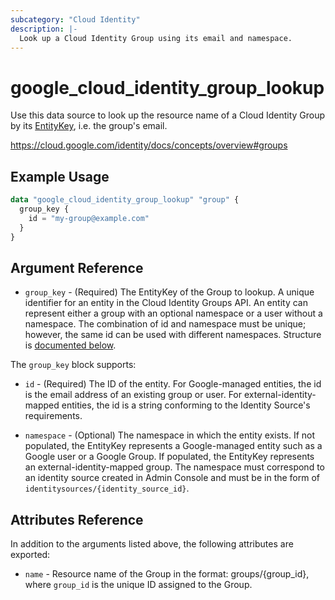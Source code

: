 ```yaml
---
subcategory: "Cloud Identity"
description: |-
  Look up a Cloud Identity Group using its email and namespace.
---
```


# google_cloud_identity_group_lookup

Use this data source to look up the resource name of a Cloud Identity Group by its [EntityKey](https://cloud.google.com/identity/docs/reference/rest/v1/EntityKey), i.e. the group's email.

https://cloud.google.com/identity/docs/concepts/overview#groups

## Example Usage

```tf
data "google_cloud_identity_group_lookup" "group" {
  group_key {
    id = "my-group@example.com"
  }
}
```

## Argument Reference

* `group_key` - (Required) The EntityKey of the Group to lookup. A unique identifier for an entity in the Cloud Identity Groups API.
An entity can represent either a group with an optional namespace or a user without a namespace.
The combination of id and namespace must be unique; however, the same id can be used with different namespaces. Structure is [documented below](#nested_group_key).

<a name="nested_group_key"></a>The `group_key` block supports:

* `id` -
  (Required) The ID of the entity.
  For Google-managed entities, the id is the email address of an existing group or user.
  For external-identity-mapped entities, the id is a string conforming
  to the Identity Source's requirements.

* `namespace` -
  (Optional) The namespace in which the entity exists.
  If not populated, the EntityKey represents a Google-managed entity
  such as a Google user or a Google Group.
  If populated, the EntityKey represents an external-identity-mapped group.
  The namespace must correspond to an identity source created in Admin Console
  and must be in the form of `identitysources/{identity_source_id}`.


## Attributes Reference

In addition to the arguments listed above, the following attributes are exported:

* `name` -
  Resource name of the Group in the format: groups/{group_id}, where `group_id` is the unique ID assigned to the Group.
